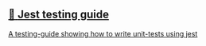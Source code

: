 ## [📄️<!-- --> <!-- -->Jest testing guide](/react-native-teleport/pr-preview/pr-12/docs/recipes/jest-testing-guide.md)

[A testing-guide showing how to write unit-tests using jest](/react-native-teleport/pr-preview/pr-12/docs/recipes/jest-testing-guide.md)
